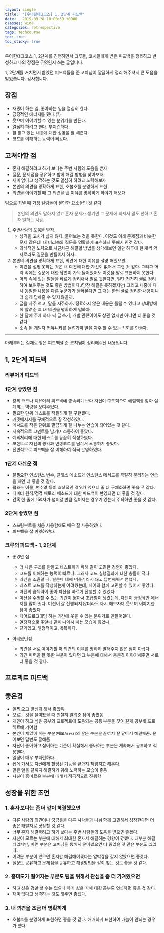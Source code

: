 ```yaml
---
layout: single
title:  "[우아한테크코스] 1, 2단계 피드백"
date:   2019-09-28 10:00:59 +0900
classes: wide
categories: retrospective
tags: techcourse
toc: true
toc_sticky: true
---
```


우아한테크코스 1, 2단계를 진행하면서 크루들, 코치들에게 받은 피드백을 정리하고 반성하고 나의 장점은 무엇인지 쓰는 글입니다.

1, 2단계를 거치면서 받았던 피드백들을 준 코치님이 깔끔하게 정리 해주셔서 큰 도움을 받았습니다. 감사합니다.

## 장점

* 재밌어 하는 일, 좋아하는 일을 열심히 한다.
* 긍정적인 에너지를 줬다.(?)
* 웃으며 이야기할 수 있는 분위기를 만든다.
* 열심히 하려고 한다. 부지런하다.
* 잘 알고 있는 내용에 대한 설명을 잘 해준다.
* 코드를 이해하는 능력이 빠르다.

## 고쳐야할 점

* 혼자 해결하려고 하기 보다는 주변 사람의 도움을 받자
* 질문, 문제점을 공유하고 함께 해결 방법을 찾아보자
* 재미 없다고 생각하는 것도 열심히 하려고 노력해보자
* 본인의 의견을 명확하게 표현, 호불호를 분명하게 표현
* 의견을 이야기할 때 그 의견을 낸 이유를 명확하게 이야기 해보자

팀으로 지낼 때 가장 걸림돌이 될만한 요소들인 것 같다.

> 본인의 의견도 말하지 않고 혼자 문제가 생기면 그 문제에 빠져서 말도 안하고 혼자 일하는 사람.

1. 주변사람의 도움을 받자.
   * 성격을 고치기 쉽지 않다. 물어보는 것을 못한다. 이것도 아래 문제점과 비슷한 문제 같은데, 내 머리속의 질문을 명확하게 표현하지 못해서 인것 같다.
   * 의식적인 노력으로 차근차근 해결할 방법을 생각해보면 일단 하루에 한 개씩 억지로라도 질문을 만들어서 하자.
2. 본인의 의견을 명확하게 표현, 의견에 대한 이유를 설명 해줬으면..
   * 의견을 설명 못하는 것은 내 의견에 대한 자신이 없어서 그런 것 같다. 그리고 머리 속에는 질문에 대한 답변이 가득 들어있어도 이것을 말로 표현하지 못한다.
   * 머리 속에 있는 말들을 빠르게 정리해서 말로 못한다면, 일단 천천히 글로 정리하여 보여주는 것도 좋은 방법이다.(당장 해결은 못하겠지만) 그리고 나중에 다시 동일한 내용을 다른 누군가가 물어본다면 그 때는 한번 글로 정리한 내용이니 더 쉽게 답해줄 수 있지 않을까.
   * 글을 자주 쓰고, 말을 자주하자. 정확하지 않은 내용은 틀릴 수 있다고 상대방에게 알려준 후 내 의견을 명확하게 말하자.
   * 한 달에 주제 하나 씩 글 쓰기, 개발 관련이어도 상관 없지만 아니면 더 좋을 것 같다.
   * 소속 된 개발자 커뮤니티를 늘려가며 말을 자주 할 수 있는 기회를 만들자.

---

아래부터는 실제로 받은 피드백을 준 코치님이 정리해주신 내용입니다.

## 1, 2단계 피드백

### 리뷰어의 피드백

### 1단계 좋았던 점

* 강의 코드나 리뷰어의 피드백에 종속되기 보다 자신이 주도적으로 해결책을 찾아 설계하는 역량을 보여주었다.
* 필요한 단위 테스트를 적절하게 잘 구현했다.
* 커밋메시지를 구체적으로 잘 작성하였다.
* 메서드를 작은 단위로 깔끔하게 잘 나누는 연습이 되어있는 것 같다.
* 지속적으로 코멘트를 남기며 소통하여 좋았다.
* 예외처리에 대한 테스트를 꼼꼼히 작성하였다.
* 코멘트로 자신의 생각과 반영코드를 남겨서 소통하기 좋았다.
* 전반적으로 피드백을 잘 이해하여 적극 반영하였다.

### 1단계 아쉬운 점

* 불필요한 인스턴스 변수, 클래스 메소드와 인스턴스 메서드를 적절히 분리하는 연습을 하면 더 좋을 것 같다.
* 클래스 이름, 변수명 등이 추상적인 경우가 있으니 좀 더 구체화하면 좋을 것 같다.
* 디미터 원칙/정적 패토리 메소드에 대한 피드백이 반영되면 더 좋을 것 같다.
* 간혹 한 줄에 150자가 넘어갈 만큼 길어지는 경우가 있는데 주의하면 좋을 것 같다.

### 2단계 좋았던 점

* 스프링부트를 처음 사용함에도 매우 잘 사용하였다.
* 피드백을 잘 반영하였다.

### 크루의 피드백 - 1, 2단계

* 좋았던 점
  * 더 나은 구조를 만들고 테스트하기 위해 같이 고민한 경험이 좋았다.
  * 코드를 이해하는 능력이 빠르다. 그래서 코드 실행결과에 대한 충돌이 적다
  * 의견을 조율할 때, 질문에 대해 머뭇거리지 않고 답변해줘서 편했다.
  * 테스트 코드를 작성하는게 어려웠는데, 페어와 함께 고민할 수 있어서 좋았다.
  * 마틴의 습득력이 좋아 미션을 빠르게 진행할 수 있었다.
  * 미션을 수행할 수 있는 기간이 짧아서 조급함이 생겼는데, 마틴이 긍정적인 에너지를 많이 줬다. 미션이 잘 진행되지 않더라도 다시 해보자며 웃으며 이야기한 점이 좋았다.
  * 페어프로그래밍 하는 기간에 웃을 수 있는 분위기로 만들어줬다.
  * 열정적으로 주말에 같이 나와서 하는 모습이 좋았다.
  * 끈기있고, 열정적이고, 똑똑하다.

* 아쉬웠던점
  * 의견을 서로 이야기할 때 의견의 이유를 명확히 말해주지 않은 점이 아쉽다
  * 의견 피력을 잘 못한 부분이 있다면 그 부분에 대해서 충분히 이야기해주면 서로 더 좋을 것 같다.

## 프로젝트 피드백

## 좋은점

* 일찍 오고 열심히 해서 좋았음
* 모르는 것을 물어봤을 때 친절히 알려준 점이 좋았음
* 개인이 하고 싶은 공부와 프로젝트에 도움되는 공통 부분을 찾아 깊게 공부해 프로젝트에 기여함
* 본인이 재밌어 하는 부분(배포/aws)와 같은 부분을 끝까지 잘 맡아서 해결해줌. 물어보면 답변도 잘해줌
* 자신이 좋아하고 싫어하는 기준이 확실해서 좋아하는 부분은 계속해서 공부하고 적용한다.
* 일상이 매우 부지런하다.
* 집에 가서도 자신에게 할당된 기능을 끝까지 책임지고 해온다.
* 맡은 일을 끝까지 해결하기 위해 노력하는 모습이 좋음
* 자신이 흥미로운 부분에 대해서 적극적으로 진행함

## 성장을 위한 조언

### 1. 혼자 보다는 좀 더 같이 해결했으면

* 다른 사람의 의견이나 궁금증을 다른 사람들과 나눠 함께 고민해서 성장한다면 더 좋은 개발자로 성장할 것 같다.
* 너무 혼자 해결하려고 하기 보다는 주변 사람들의 도움을 받으면 좋겠다.
* 자신이 모르는 부분에 대해서 최대한 혼자서 해결하는 경향이 강했다. 대부분 해결되었지만, 이런 부분은 코치님들 통해서 물어봤으면 더 좋았을 것 같은 부분도 있었다.
* 어려운 부분이 있으면 혼자만 해결해야겠다는 압박감을 갖지 않았으면 좋겠다.
* 질문도 공유하고 문제점을 공유하고 해결방법을 같이 찾는 것도 좋을 것 같다.

### 2. 흥미도가 떨어지는 부분도 팀을 위해서 관심을 좀 더 가져줬으면

* 하고 싶은 것만 할 수는 없으니 하기 싫은 거에 대한 공부도 연습하면 좋을 것 같다.
* 재미 없다고 생각하는 것도 해주면 좋겠다.

### 3. 내 의견을 조금 더 명확하게

* 호불호를 분명하게 표현하면 좋을 것 같다. 애매하게 표현하여 가늠이 안되는 경우가 있다.
